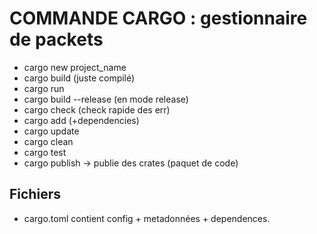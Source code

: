 # COMMANDE CARGO : gestionnaire de packets

 - cargo new project_name
 - cargo build (juste compilé)
 - cargo run
 - cargo build --release (en mode release)
 - cargo check (check rapide des err)
 - cargo add (+dependencies)
 - cargo update
 - cargo clean
 - cargo test
 - cargo publish -> publie des crates (paquet de code)

 ## Fichiers

 - cargo.toml contient config + metadonnées + dependences.